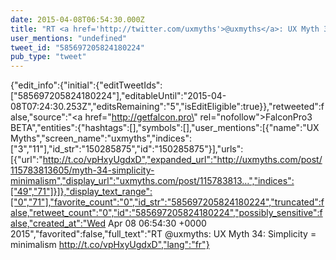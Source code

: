 ```yaml
---
date: 2015-04-08T06:54:30.000Z
title: "RT <a href='http://twitter.com/uxmyths'>@uxmyths</a>: UX Myth 34: Simplicity = minimalism http://t.co/vpHxyUgdxD″"
user_mentions: "undefined"
tweet_id: "585697205824180224"
pub_type: "tweet"
---
```

{"edit_info":{"initial":{"editTweetIds":["585697205824180224"],"editableUntil":"2015-04-08T07:24:30.253Z","editsRemaining":"5","isEditEligible":true}},"retweeted":false,"source":"<a href=\"http://getfalcon.pro\" rel=\"nofollow\">FalconPro3 BETA</a>","entities":{"hashtags":[],"symbols":[],"user_mentions":[{"name":"UX Myths","screen_name":"uxmyths","indices":["3","11"],"id_str":"150285875","id":"150285875"}],"urls":[{"url":"http://t.co/vpHxyUgdxD","expanded_url":"http://uxmyths.com/post/115783813605/myth-34-simplicity-minimalism","display_url":"uxmyths.com/post/115783813…","indices":["49","71"]}]},"display_text_range":["0","71"],"favorite_count":"0","id_str":"585697205824180224","truncated":false,"retweet_count":"0","id":"585697205824180224","possibly_sensitive":false,"created_at":"Wed Apr 08 06:54:30 +0000 2015","favorited":false,"full_text":"RT @uxmyths: UX Myth 34: Simplicity = minimalism http://t.co/vpHxyUgdxD","lang":"fr"}
